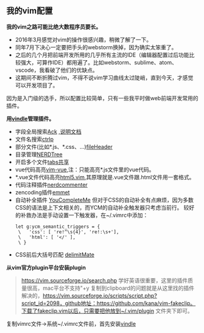 ## 我的vim配置

**我的vim之路可能比绝大数程序员要长。**

- 2016年3月感觉对vim的操作很感兴趣，稍微了解了一下。
- 同年7月下决心一定要把手头的webstorm换掉，因为确实太笨重了。
- 之后的几个月把前端开发所用的几乎所有主流的IDE（编辑器配置过后功能比较强大，可算作IDE）都用遍了。比如webstorm、sublime、atom、vscode，我看破了他们的优缺点。
- 这期间不断折腾过vim，不得不说vim学习曲线太过陡峭，直到今天，才感觉可以开发项目了。

因为是入门级的选手，所以配置比较简单，只有一些我平时做web前端开发常用的插件。

**用[vindle](https://github.com/VundleVim/Vundle.vim)管理插件。**

- 字段全局搜索[Ack](https://github.com/mileszs/ack.vim) ,[说明文档](http://harttle.com/2015/12/21/vim-search.html)
- 文件名搜索[ctrlp](https://github.com/kien/ctrlp.vim)
- 部分文件(比如*.js、*.css、...)[fileHeader](https://github.com/alpertuna/vim-header)
- 目录管理[NERDTree](https://github.com/scrooloose/nerdtree)
- 开启多个文件[tabs共享](https://github.com/jistr/vim-nerdtree-tabs)
- vue代码高亮[vim-vue](https://github.com/posva/vim-vue),注：只能高亮*.js文件里的vue代码。
- *.vue文件代码高亮[html5.vim](https://github.com/othree/html5.vim),其原理就是.vue文件跟.html文件用一套格式。
- 代码注释插件[nerdcommenter](https://github.com/scrooloose/nerdcommenter)
- zencoding插件[emmet](https://github.com/mattn/emmet-vim)
- 自动补全插件 [YouCompleteMe](https://github.com/Valloric/YouCompleteMe)
  但对于CSS的自动补全有点麻烦，因为多数CSS的语法是上下文相关的，而YCM的自动补全触发器只考虑当前行。 较好的补救办法是手动设置一下触发器，在~/.vimrc中添加：
   ```
   let g:ycm_semantic_triggers = {
    \   'css': [ 're!^\s{4}', 're!:\s+'],
    \   'html': [ '</' ],
    \ }
    ```
- CSS前后大括号匹配 [delimitMate](https://github.com/Raimondi/delimitMate) 

**从vim官方plugin平台安装plugin**
> https://vim.sourceforge.io/search.php 学好英语很重要，这里的插件质量很高，mac平台不支持"+y 复制到clipboard的问题就是从这里找的插件解决的，https://vim.sourceforge.io/scripts/script.php?script_id=2098，github地址：https://github.com/kana/vim-fakeclip。下载了fakeclip.vim以后，只需要把他放到~/.vim/plugin 文件夹下即可。

复制vimrc文件->系统~/.vimrc文件前，首先安装[vindle](https://github.com/VundleVim/Vundle.vim)
